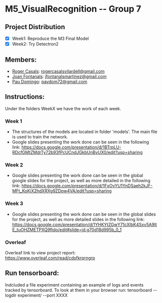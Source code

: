 # M5_VisualRecognition -- Group 7
## Project Distribution
- [x] Week1: Reproduce the M3 Final Model
- [x] Week2: Try Detectron2

## Members:
- [Roger Casals](rogercasalsvilardell@gmail.com): rogercasalsvilardell@gmail.com
- [Joan Fontanals](jfontanalsmartinez@gmail.com): jfontanalsmartinez@gmail.com
- [Pau Domingo](pavdom72@gmail.com): pavdom72@gmail.com

## Instructions:
Under the folders WeekX we have the work of each week.

### Week 1
- The structures of the models are located in folder 'models'. The main file is used to train the network. 
- Google slides presenting the work done can be seen in the following link: https://docs.google.com/presentation/d/1BTrpLU-RDcfGMtZMdrTy72b93fPcUCndJGkbUnBvUX0/edit?usp=sharing

### Week 2
- Google slides presenting the work done can be seen in the global google slides for the project, as well as more detailed in the following link: https://docs.google.com/presentation/d/1FxOvYU1YnDSaeh2kJF-MFt_KoKiX2hdXRXg9ZDpw4VA/edit?usp=sharing

### Week 3
- Google slides presenting the work done can be seen in the global slides for the project, as well as more detailed slides in the following link: https://docs.google.com/presentation/d/1YHKYtZGwY71cXIbK4Sxv5A9ltE_tuOHZMETPXQ9ftdo/edit#slide=id.g70d18d995b_0_1

### Overleaf
Overleaf link to view project report: https://www.overleaf.com/read/cdsfkrqrngrp

## Run tensorboard:
Indcluded a file experiment containing an example of logs and events tracked by tensorboard. To look at them in your browser run:
tensorboard --logdir experiment/ --port XXXX
